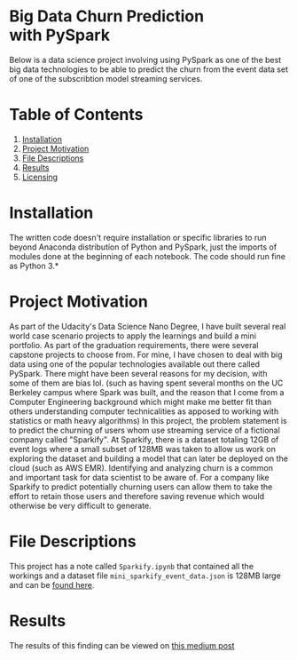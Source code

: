 # Big Data Churn Prediction with PySpark

Below is a data science project involving using PySpark as one of the best big data technologies to be able to predict the churn from the event data set of one of the subscribtion model streaming services.

# Table of Contents
1. [Installation](#installation)
2. [Project Motivation](#project-motivation)
3. [File Descriptions](#file-descriptions)
4. [Results](#results)
5. [Licensing](#licensing-authors-and-acknowledgements)

# Installation
The written code doesn't require installation or specific libraries to run beyond Anaconda distribution of Python and PySpark, just the imports of modules done at the beginning of each notebook.  The code should run fine as Python 3.*

# Project Motivation
As part of the Udacity's Data Science Nano Degree, I have built several real world case scenario projects to apply the learnings and build a mini portfolio. As part of the graduation requirements, there were several capstone projects to choose from. For mine, I have chosen to deal with big data using one of the popular technologies available out there called PySpark. There might have been several reasons for my decision, with some of them are bias lol. (such as having spent several months on the UC Berkeley campus where Spark was built, and the reason that I come from a Computer Engineering background which might make me better fit than others understanding computer technicalities as apposed to working with statistics or math heavy algorithms)
In this project, the problem statement is to predict the churning of users whom use streaming service of a fictional company called "Sparkify". At Sparkify, there is a dataset totaling 12GB of event logs where a small subset of 128MB was taken to allow us work on exploring the dataset and building a model that can later be deployed on the cloud (such as AWS EMR). Identifying and analyzing churn is a common and important task for data scientist to be aware of. For a company like Sparkify to predict potentially churning users can allow them to take the effort to retain those users and therefore saving revenue which would otherwise be very difficult to generate.

# File Descriptions
This project has a note called `Sparkify.ipynb` that contained all the workings and a dataset file `mini_sparkify_event_data.json` is 128MB large and can be [found here](https://www.dropbox.com/s/kaq9jkxaghiouji/mini_sparkify_event_data.json?dl=0).

# Results
The results of this finding can be viewed on [this medium post](https://khalidalawar1.medium.com/big-data-churn-prediction-with-pyspark-339e1681c373)


